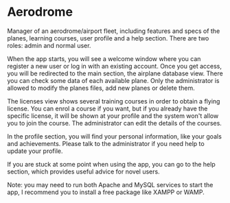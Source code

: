# Aerodrome

Manager of an aerodrome/airport fleet, including features and specs of the planes, learning courses, user profile and a help section. There are two roles: admin and normal user.

When the app starts, you will see a welcome window where you can register a new user or log in with an existing account. Once you get access, you will be redirected to the main section, the airplane database view. There you can check some data of each available plane. Only the administrator is allowed to modify the planes files, add new planes or delete them. 

The licenses view shows several training courses in order to obtain a flying license. You can enrol a course if you want, but if you already have the specific license, it will be shown at your profile and the system won't allow you to join the course. The administrator can edit the details of the courses. 

In the profile section, you will find your personal information, like your goals and achievements. Please talk to the administrator if you need help to update your profile. 

If you are stuck at some point when using the app, you can go to the help section, which provides useful advice for novel users.

Note: you may need to run both Apache and MySQL services to start the app, I recommend you to install a free package like XAMPP or WAMP.
